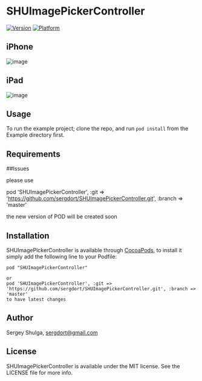 # SHUImagePickerController

[![Version](http://cocoapod-badges.herokuapp.com/v/SHUImagePickerController/badge.png)](http://cocoadocs.org/docsets/SHUImagePickerController)
[![Platform](http://cocoapod-badges.herokuapp.com/p/SHUImagePickerController/badge.png)](http://cocoadocs.org/docsets/SHUImagePickerController)
## iPhone
![image](http://i.imgur.com/7eqRDGa.png)

## iPad
![image](http://i.imgur.com/TGbLPKJ.png)

## Usage

To run the example project; clone the repo, and run `pod install` from the Example directory first.

## Requirements

##Issues

please use 

pod 'SHUImagePickerController', :git => 'https://github.com/sergdort/SHUImagePickerController.git', :branch => 'master'

the new version of POD will be created soon

## Installation

SHUImagePickerController is available through [CocoaPods](http://cocoapods.org), to install
it simply add the following line to your Podfile:

    pod "SHUImagePickerController"
    
    or
    pod 'SHUImagePickerController', :git => 'https://github.com/sergdort/SHUImagePickerController.git', :branch => 'master'
    to have latest changes

## Author

Sergey Shulga, sergdort@gmail.com

## License

SHUImagePickerController is available under the MIT license. See the LICENSE file for more info.

